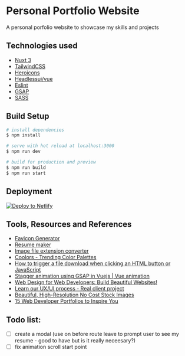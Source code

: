 # Personal Portfolio Website
A personal porfolio website to showcase my skills and projects

## Technologies used
- [Nuxt 3](https://v3.nuxtjs.org/) 
- [TailwindCSS](https://tailwindcss.com/)
- [Heroicons](https://vue-hero-icons.netlify.app/)
- [Headlessui/vue](https://headlessui.dev/)
- [Eslint](https://eslint.org/)
- [GSAP](https://greensock.com/docs/v3/GSAP)
- [SASS](https://sass-lang.com/)

## Build Setup
```bash
# install dependencies
$ npm install

# serve with hot reload at localhost:3000
$ npm run dev

# build for production and preview
$ npm run build
$ npm run start

```

## Deployment
[![Deploy to Netlify](https://www.netlify.com/img/deploy/button.svg)](https://www.netlify.com/)

## Tools, Resources and References
- [Favicon Generator](https://favicon.io/favicon-generator/)
- [Resume maker](https://resumake.io/)
- [Image file extension converter](https://convertio.co/jpg-webp/)
- [Coolors - Trending Color Palettes](https://coolors.co/palettes/trending)
- [How to trigger a file download when clicking an HTML button or JavaScript](https://www.geeksforgeeks.org/how-to-trigger-a-file-download-when-clicking-an-html-button-or-javascript/)
- [Stagger animation using GSAP in Vuejs | Vue animation](https://www.youtube.com/watch?v=qk7Xj4Q0IuE&ab_channel=TheDevEnv)
- [Web Design for Web Developers: Build Beautiful Websites!](https://www.udemy.com/course/web-design-secrets/)
- [Learn our UX/UI process - Real client project](https://www.youtube.com/watch?v=gRqHEjATSCE&ab_channel=Malewicz)
- [Beautiful, High-Resolution No Cost Stock Images](https://negativespace.co/)
- [15 Web Developer Portfolios to Inspire You](https://www.freecodecamp.org/news/15-web-developer-portfolios-to-inspire-you-137fb1743cae/)


## Todo list:
- [ ] create a modal (use on before route leave to prompt user to see my resume - good to have but is it really neceesary?)
- [ ] fix animation scroll start point